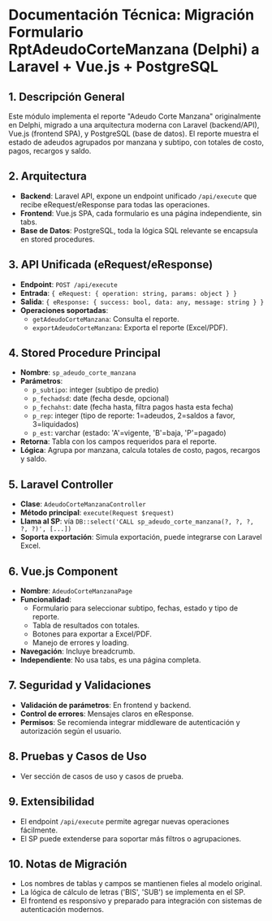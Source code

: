 # Documentación Técnica: Migración Formulario RptAdeudoCorteManzana (Delphi) a Laravel + Vue.js + PostgreSQL

## 1. Descripción General
Este módulo implementa el reporte "Adeudo Corte Manzana" originalmente en Delphi, migrado a una arquitectura moderna con Laravel (backend/API), Vue.js (frontend SPA), y PostgreSQL (base de datos). El reporte muestra el estado de adeudos agrupados por manzana y subtipo, con totales de costo, pagos, recargos y saldo.

## 2. Arquitectura
- **Backend**: Laravel API, expone un endpoint unificado `/api/execute` que recibe eRequest/eResponse para todas las operaciones.
- **Frontend**: Vue.js SPA, cada formulario es una página independiente, sin tabs.
- **Base de Datos**: PostgreSQL, toda la lógica SQL relevante se encapsula en stored procedures.

## 3. API Unificada (eRequest/eResponse)
- **Endpoint**: `POST /api/execute`
- **Entrada**: `{ eRequest: { operation: string, params: object } }`
- **Salida**: `{ eResponse: { success: bool, data: any, message: string } }`
- **Operaciones soportadas**:
  - `getAdeudoCorteManzana`: Consulta el reporte.
  - `exportAdeudoCorteManzana`: Exporta el reporte (Excel/PDF).

## 4. Stored Procedure Principal
- **Nombre**: `sp_adeudo_corte_manzana`
- **Parámetros**:
  - `p_subtipo`: integer (subtipo de predio)
  - `p_fechadsd`: date (fecha desde, opcional)
  - `p_fechahst`: date (fecha hasta, filtra pagos hasta esta fecha)
  - `p_rep`: integer (tipo de reporte: 1=adeudos, 2=saldos a favor, 3=liquidados)
  - `p_est`: varchar (estado: 'A'=vigente, 'B'=baja, 'P'=pagado)
- **Retorna**: Tabla con los campos requeridos para el reporte.
- **Lógica**: Agrupa por manzana, calcula totales de costo, pagos, recargos y saldo.

## 5. Laravel Controller
- **Clase**: `AdeudoCorteManzanaController`
- **Método principal**: `execute(Request $request)`
- **Llama al SP**: vía `DB::select('CALL sp_adeudo_corte_manzana(?, ?, ?, ?, ?)', [...])`
- **Soporta exportación**: Simula exportación, puede integrarse con Laravel Excel.

## 6. Vue.js Component
- **Nombre**: `AdeudoCorteManzanaPage`
- **Funcionalidad**:
  - Formulario para seleccionar subtipo, fechas, estado y tipo de reporte.
  - Tabla de resultados con totales.
  - Botones para exportar a Excel/PDF.
  - Manejo de errores y loading.
- **Navegación**: Incluye breadcrumb.
- **Independiente**: No usa tabs, es una página completa.

## 7. Seguridad y Validaciones
- **Validación de parámetros**: En frontend y backend.
- **Control de errores**: Mensajes claros en eResponse.
- **Permisos**: Se recomienda integrar middleware de autenticación y autorización según el usuario.

## 8. Pruebas y Casos de Uso
- Ver sección de casos de uso y casos de prueba.

## 9. Extensibilidad
- El endpoint `/api/execute` permite agregar nuevas operaciones fácilmente.
- El SP puede extenderse para soportar más filtros o agrupaciones.

## 10. Notas de Migración
- Los nombres de tablas y campos se mantienen fieles al modelo original.
- La lógica de cálculo de letras ('BIS', 'SUB') se implementa en el SP.
- El frontend es responsivo y preparado para integración con sistemas de autenticación modernos.


